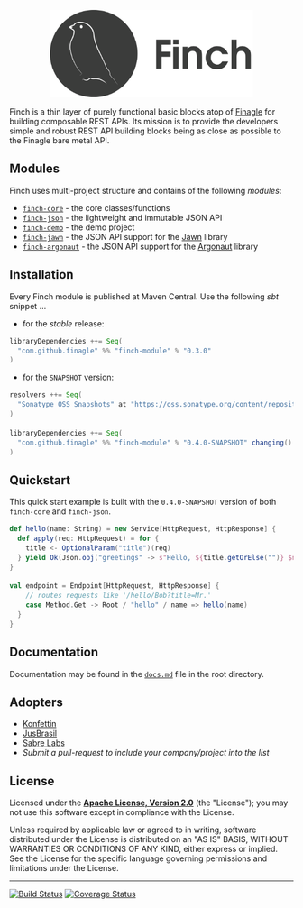 <p align="center">
  <img src="https://raw.githubusercontent.com/finagle/finch/master/finch-logo.png" width="360px" />
</p>

Finch is a thin layer of purely functional basic blocks atop of [Finagle](http://twitter.github.io/finagle) for 
building composable REST APIs. Its mission is to provide the developers simple and robust REST API building blocks 
being as close as possible to the Finagle bare metal API.

Modules
-------

Finch uses multi-project structure and contains of the following _modules_:

* [`finch-core`](finch-core) - the core classes/functions
* [`finch-json`](finch-json) - the lightweight and  immutable JSON API
* [`finch-demo`](finch-demo) - the demo project
* [`finch-jawn`](finch-jawn) - the JSON API support for the [Jawn](https://github.com/non/jawn) library
* [`finch-argonaut`](finch-argonaut) - the JSON API support for the [Argonaut](http://argonaut.io/) library

Installation 
------------
Every Finch module is published at Maven Central. Use the following _sbt_ snippet ...

* for the _stable_ release:
 
```scala
libraryDependencies ++= Seq(
  "com.github.finagle" %% "finch-module" % "0.3.0"
)
```

* for the `SNAPSHOT` version:

```scala
resolvers ++= Seq(
  "Sonatype OSS Snapshots" at "https://oss.sonatype.org/content/repositories/snapshots"
)

libraryDependencies ++= Seq(
  "com.github.finagle" %% "finch-module" % "0.4.0-SNAPSHOT" changing()
)
```

Quickstart
----------
This quick start example is built with the `0.4.0-SNAPSHOT` version of both `finch-core` and `finch-json`.

```scala
def hello(name: String) = new Service[HttpRequest, HttpResponse] {
  def apply(req: HttpRequest) = for {
    title <- OptionalParam("title")(req)
  } yield Ok(Json.obj("greetings" -> s"Hello, ${title.getOrElse("")} $name!"))
}

val endpoint = Endpoint[HttpRequest, HttpResponse] {
    // routes requests like '/hello/Bob?title=Mr.'
    case Method.Get -> Root / "hello" / name => hello(name)
  }
}
```

Documentation
-------------
Documentation may be found in the [`docs.md`](docs.md) file in the root directory.

Adopters
--------
* [Konfettin](http://konfettin.ru)
* [JusBrasil](http://www.jusbrasil.com.br)
* [Sabre Labs](http://sabrelabs.com)
* *Submit a pull-request to include your company/project into the list*

License
-------

Licensed under the **[Apache License, Version 2.0](http://www.apache.org/licenses/LICENSE-2.0)** (the "License");
you may not use this software except in compliance with the License.

Unless required by applicable law or agreed to in writing, software
distributed under the License is distributed on an "AS IS" BASIS,
WITHOUT WARRANTIES OR CONDITIONS OF ANY KIND, either express or implied.
See the License for the specific language governing permissions and
limitations under the License.

----
[![Build Status](https://secure.travis-ci.org/finagle/finch.png)](http://travis-ci.org/finagle/finch)
[![Coverage Status](https://coveralls.io/repos/finagle/finch/badge.png)](https://coveralls.io/r/finagle/finch)
